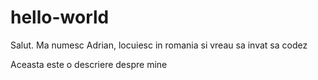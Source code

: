 # hello-world

Salut. Ma numesc Adrian, locuiesc in romania  si vreau sa invat sa codez

Aceasta este o descriere despre mine

